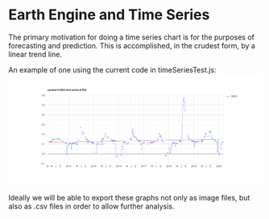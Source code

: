 # Earth Engine and Time Series

The primary motivation for doing a time series chart is for the purposes of forecasting and prediction. This is accomplished, in the crudest form, by a linear trend line.

An example of one using the current code in timeSeriesTest.js:
![Example Graph](./ee-chart.png)

Ideally we will be able to export these graphs not only as image files, but also as .csv files in order to allow further analysis.